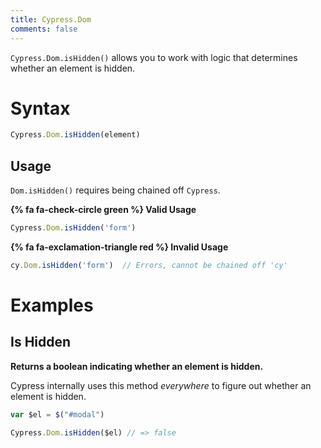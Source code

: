 ```yaml
---
title: Cypress.Dom
comments: false
---
```


`Cypress.Dom.isHidden()` allows you to work with logic that determines whether an element is hidden.

# Syntax

```javascript
Cypress.Dom.isHidden(element)
```

## Usage

`Dom.isHidden()` requires being chained off `Cypress`.

**{% fa fa-check-circle green %} Valid Usage**

```javascript
Cypress.Dom.isHidden('form')
```

**{% fa fa-exclamation-triangle red %} Invalid Usage**

```javascript
cy.Dom.isHidden('form')  // Errors, cannot be chained off 'cy'
```

# Examples

## Is Hidden

**Returns a boolean indicating whether an element is hidden.**

Cypress internally uses this method *everywhere* to figure out whether an element is hidden.

```javascript
var $el = $("#modal")

Cypress.Dom.isHidden($el) // => false
```
